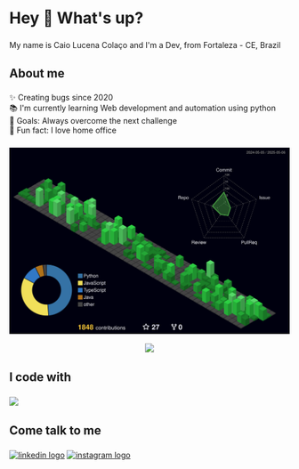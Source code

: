 <h1 align="left">Hey 👋 What's up?</h1>

###

<p align="left">My name is Caio Lucena Colaço and I'm a Dev, from Fortaleza - CE, Brazil</p>

###

<h2 align="left">About me</h2>

###

<p align="left">✨ Creating bugs since 2020<br>📚 I'm currently learning Web development and automation using python<br>🎯 Goals: Always overcome the next challenge<br>🎲 Fun fact: I love home office</p>

###

![Status](./profile-3d-contrib/profile-night-green.svg)

<div align="center" >
     <img src="https://github-profile-trophy.vercel.app/?username=CaioLuColaco&row=1&column=6&theme=flat&margin-w=15&margin-h=15"/>
</div>

###

<h2 align="left">I code with</h2>

###

<a href="https://skillicons.dev"   >
  <img src="https://skillicons.dev/icons?i=git,vscode,javascript,typescript,css,html,react,next,tailwind,sass,nodejs,express,nest,docker,figma,github,materialui,linux,postman,vercel,bootstrap,mongodb,postgres,mysql" />
</a>

###

<h2 align="left">Come talk to me</h2>

###

<div align="left">
  <a href="https://www.linkedin.com/in/caiolucenacolaco/" target="_blank"><img src="https://raw.githubusercontent.com/maurodesouza/profile-readme-generator/master/src/assets/icons/social/linkedin/default.svg" width="52" height="40" alt="linkedin logo"  /><a/>
  <a href="https://www.instagram.com/caio_colaco/" target="_blank"><img src="https://raw.githubusercontent.com/maurodesouza/profile-readme-generator/master/src/assets/icons/social/instagram/default.svg" width="52" height="40" alt="instagram logo"  /><a/>
</div>

###
